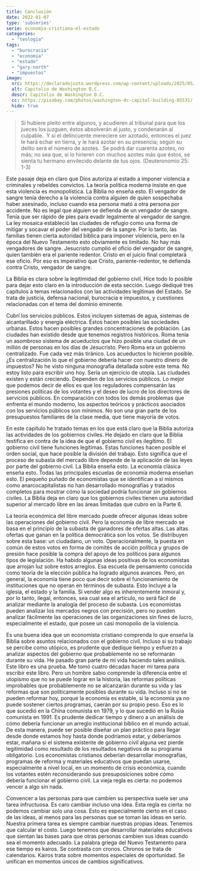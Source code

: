 ```yaml
---
title: Conclusión
date: 2022-01-07
type: 'subseries'
serie: economia-cristiana-el-estado
categories:
  - "teologia"
tags:
  - "burocracia"
  - "economia"
  - "estado"
  - "gary-north"
  - "impuestos"
image:
  src: https://declaradojusto.wordpress.com/wp-content/uploads/2025/05/washington-dc.jpg
  alt: Capitolio de Washington D.C.
  descr: Capitolio de Washington D.C.
  cc: https://pixabay.com/photos/washington-dc-capitol-building-85531/
  hide: true
---
```


> Si hubiere pleito entre algunos, y acudieren al tribunal para que los jueces los juzguen, éstos absolverán al justo, y condenarán al culpable.  Y si el delincuente mereciere ser azotado, entonces el juez le hará echar en tierra, y le hará azotar en su presencia; según su delito será el número de azotes.  Se podrá dar cuarenta azotes, no más; no sea que, si lo hirieren con muchos azotes más que éstos, se sienta tu hermano envilecido delante de tus ojos. (Deuteronomio 25: 1-3)

Este pasaje deja en claro que Dios autoriza al estado a imponer violencia a criminales y rebeldes convictos. La teoría política moderna insiste en que esta violencia es monopolística. La Biblia no enseña esto. El vengador de sangre tenía derecho a la violencia contra alguien de quien sospechaba haber asesinado, incluso cuando esa persona mató a otra persona por accidente. No es legal que alguien se defienda de un vengador de sangre. Tenía que ser rápido de pies para evadir legalmente al vengador de sangre. La ley mosaica estableció las ciudades de refugio como una forma de mitigar y socavar el poder del vengador de la sangre. Por lo tanto, las familias tienen cierta autoridad bíblica para imponer violencia, pero en la época del Nuevo Testamento esto obviamente es limitado. No hay más vengadores de sangre. Jesucristo cumplió el oficio del vengador de sangre, quien también era el pariente redentor. Cristo en el juicio final completará ese oficio. Por eso es imperativo que Cristo, pariente-redentor, te defienda contra Cristo, vengador de sangre.

La Biblia es clara sobre la legitimidad del gobierno civil. Hice todo lo posible para dejar esto claro en la introducción de esta sección. Luego dediqué tres capítulos a temas relacionados con las actividades legítimas del Estado. Se trata de justicia, defensa nacional, burocracia e impuestos, y cuestiones relacionadas con el tema del dominio eminente.

Cubrí los servicios públicos. Estos incluyen sistemas de agua, sistemas de alcantarillado y energía eléctrica. Éstos hacen posibles las sociedades urbanas. Estos hacen posibles grandes concentraciones de población. Las ciudades han existido desde que tenemos registros históricos. Roma tenía un asombroso sistema de acueductos que hizo posible una ciudad de un millón de personas en los días de Jesucristo. Pero Roma era un gobierno centralizado. Fue cada vez más tiránico. Los acueductos lo hicieron posible. ¿Es centralización lo que el gobierno debería hacer con nuestro dinero de impuestos? No he visto ninguna monografía detallada sobre este tema. No estoy listo para escribir uno hoy. Sería un ejercicio de utopía. Las ciudades existen y están creciendo. Dependen de los servicios públicos. Lo mejor que podemos decir de ellos es que los reguladores compensarán las presiones políticas de los votantes y el deseo de lucro de los directores de servicios públicos. En comparación con todos los demás problemas que enfrenta el mundo moderno, los aspectos teóricos y prácticos asociados con los servicios públicos son mínimos. No son una gran parte de los presupuestos familiares de la clase media, que tiene mayoría de votos.

En este capítulo he tratado temas en los que está claro que la Biblia autoriza las actividades de los gobiernos civiles. He dejado en claro que la Biblia testifica en contra de la idea de que el gobierno civil es ilegítimo. El gobierno civil tiene funciones legítimas. Estas funciones hacen posible el orden social, que hace posible la división del trabajo. Esto significa que el proceso de subasta del mercado libre depende de la aplicación de las leyes por parte del gobierno civil. La Biblia enseña esto. La economía clásica enseña esto. Todas las principales escuelas de economía moderna enseñan esto. El pequeño puñado de economistas que se identifican a sí mismos como anarcocapitalistas no han desarrollado monografías y tratados completos para mostrar cómo la sociedad podría funcionar sin gobiernos civiles. La Biblia deja en claro que los gobiernos civiles tienen una autoridad superior al mercado libre en las áreas limitadas que cubro en la Parte 6.

La teoría económica del libre mercado puede ofrecer algunas ideas sobre las operaciones del gobierno civil. Pero la economía de libre mercado se basa en el principio de la subasta de ganadores de ofertas altas. Las altas ofertas que ganan en la política democrática son los votos. Se distribuyen sobre esta base: un ciudadano, un voto. Operacionalmente, la puesta en común de estos votos en forma de comités de acción política y grupos de presión hace posible la compra del apoyo de los políticos para algunos tipos de legislación. Ha habido algunas ideas positivas de los economistas que arrojan luz sobre estos arreglos. Esa escuela de pensamiento conocida como teoría de la elección pública ha logrado algunos avances. Pero, en general, la economía tiene poco que decir sobre el funcionamiento de instituciones que no operan en términos de subasta. Esto incluye a la iglesia, el estado y la familia. Si vender algo es inherentemente inmoral y, por lo tanto, ilegal, entonces, sea cual sea el artículo, no será fácil de analizar mediante la analogía del proceso de subasta. Los economistas pueden analizar los mercados negros con precisión, pero no pueden analizar fácilmente las operaciones de las organizaciones sin fines de lucro, especialmente el estado, que posee un casi monopolio de la violencia.

Es una buena idea que un economista cristiano comprenda lo que enseña la Biblia sobre asuntos relacionados con el gobierno civil. Incluso si su trabajo se percibe como utópico, es prudente que dedique tiempo y esfuerzo a analizar aspectos del gobierno que probablemente no se reformarán durante su vida. He pasado gran parte de mi vida haciendo tales análisis. Este libro es una prueba. Me tomó cuatro décadas hacer mi tarea para escribir este libro. Pero un hombre sabio comprende la diferencia entre el utopismo que no se puede lograr en la historia, las reformas políticas improbables que probablemente no se alcanzarán durante su vida y las reformas que son políticamente posibles durante su vida. Incluso si no se pueden reformar hoy, porque la economía es estable, si la economía ya no puede sostener ciertos programas, caerán por su propio peso. Eso es lo que sucedió en la China comunista en 1979, y lo que sucedió en la Rusia comunista en 1991. Es prudente dedicar tiempo y dinero a un análisis de cómo debería funcionar un arreglo institucional bíblico en el mundo actual. De esta manera, puede ser posible diseñar un plan práctico para llegar desde donde estamos hoy hasta donde podríamos estar, y deberíamos estar, mañana si el sistema existente de gobierno civil alguna vez pierde legitimidad como resultado de los resultados negativos de su programa obligatorio. Los economistas cristianos deberían desarrollar monografías, programas de reforma y materiales educativos que puedan usarse, especialmente a nivel local, en un momento de crisis económica, cuando los votantes estén reconsiderando sus presuposiciones sobre cómo debería funcionar el gobierno civil. La vieja regla es cierta: no podemos vencer a algo sin nada.

Convencer a las personas para que cambien su perspectiva suele ser una tarea infructuosa. Es caro cambiar incluso una idea. Esta regla es cierta: no podemos cambiar solo una cosa. Esto es especialmente cierto en el caso de las ideas, al menos para las personas que se toman las ideas en serio. Nuestra primera tarea es siempre cambiar nuestras propias ideas. Tenemos que calcular el costo. Luego tenemos que desarrollar materiales educativos que sientan las bases para que otras personas cambien sus ideas cuando sea el momento adecuado. La palabra griega del Nuevo Testamento para ese tiempo es kairos. Se contrasta con cronos. Chronos se trata de calendarios. Kairos trata sobre momentos especiales de oportunidad. Se unifican en momentos únicos de cambios significativos.

